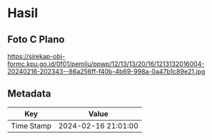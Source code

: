 # Hasil

## Foto C Plano

https://sirekap-obj-formc.kpu.go.id/0f01/pemilu/ppwp/12/13/13/20/16/1213132016004-20240216-202343--86a256ff-f40b-4b69-998a-0a47b1c89e21.jpg


## Metadata

| Key        | Value               |
| ---------- | ------------------- |
| Time Stamp | 2024-02-16 21:01:00 |




